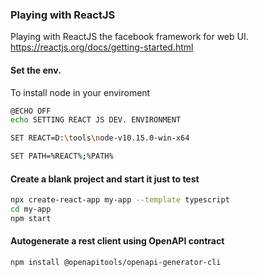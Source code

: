 ### Playing with ReactJS

Playing with ReactJS the facebook framework for web UI. https://reactjs.org/docs/getting-started.html

#### Set the env.

To install node in your enviroment

```bash
@ECHO OFF
echo SETTING REACT JS DEV. ENVIRONMENT

SET REACT=D:\tools\node-v10.15.0-win-x64

SET PATH=%REACT%;%PATH%
```

#### Create a blank project and start it just to test
```bash
npx create-react-app my-app --template typescript
cd my-app
npm start
```


#### Autogenerate a rest client using OpenAPI contract
```bash
npm install @openapitools/openapi-generator-cli
```
